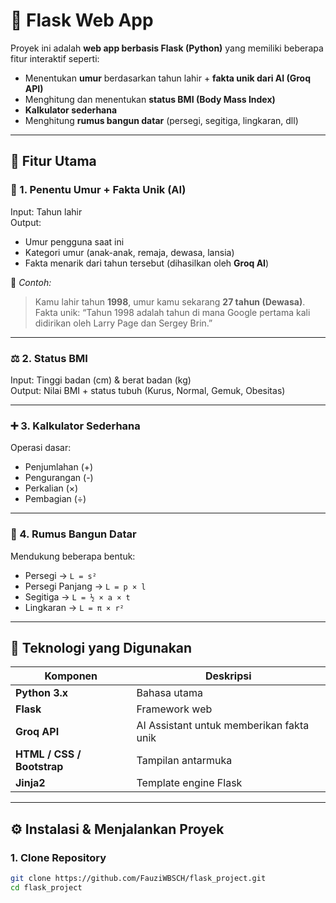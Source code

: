 # 🧠 Flask Web App
Proyek ini adalah **web app berbasis Flask (Python)** yang memiliki beberapa fitur interaktif seperti:
- Menentukan **umur** berdasarkan tahun lahir + **fakta unik dari AI (Groq API)**
- Menghitung dan menentukan **status BMI (Body Mass Index)**
- **Kalkulator sederhana**
- Menghitung **rumus bangun datar** (persegi, segitiga, lingkaran, dll)

---

## 🚀 Fitur Utama

### 🧓 1. Penentu Umur + Fakta Unik (AI)
Input: Tahun lahir  
Output:
- Umur pengguna saat ini  
- Kategori umur (anak-anak, remaja, dewasa, lansia)  
- Fakta menarik dari tahun tersebut (dihasilkan oleh **Groq AI**)

🧠 *Contoh:*
> Kamu lahir tahun **1998**, umur kamu sekarang **27 tahun (Dewasa)**.  
> Fakta unik: “Tahun 1998 adalah tahun di mana Google pertama kali didirikan oleh Larry Page dan Sergey Brin.”

---

### ⚖️ 2. Status BMI
Input: Tinggi badan (cm) & berat badan (kg)  
Output: Nilai BMI + status tubuh (Kurus, Normal, Gemuk, Obesitas)

---

### ➕ 3. Kalkulator Sederhana
Operasi dasar:
- Penjumlahan (+)
- Pengurangan (-)
- Perkalian (×)
- Pembagian (÷)

---

### 📐 4. Rumus Bangun Datar
Mendukung beberapa bentuk:
- Persegi → `L = s²`
- Persegi Panjang → `L = p × l`
- Segitiga → `L = ½ × a × t`
- Lingkaran → `L = π × r²`

---

## 🧩 Teknologi yang Digunakan

| Komponen | Deskripsi |
|-----------|------------|
| **Python 3.x** | Bahasa utama |
| **Flask** | Framework web |
| **Groq API** | AI Assistant untuk memberikan fakta unik |
| **HTML / CSS / Bootstrap** | Tampilan antarmuka |
| **Jinja2** | Template engine Flask |

---

## ⚙️ Instalasi & Menjalankan Proyek

### 1. Clone Repository
```bash
git clone https://github.com/FauziWBSCH/flask_project.git
cd flask_project
